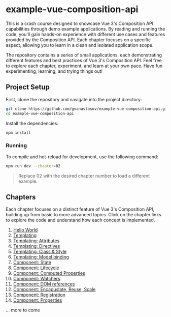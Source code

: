 # example-vue-composition-api

This is a crash course designed to showcase Vue 3's Composition API capabilities through demo example applications. By reading and running the code, you'll gain hands-on experience with different use cases and features provided by the Composition API. Each chapter focuses on a specific aspect, allowing you to learn in a clean and isolated application scope.

The repository contains a series of small applications, each demonstrating different features and best practices of Vue 3's Composition API. Feel free to explore each chapter, experiment, and learn at your own pace. Have fun experimenting, learning, and trying things out!

## Project Setup

First, clone the repository and navigate into the project directory:

```sh
git clone https://github.com/gvanastasov/example-vue-composition-api.git
cd example-vue-composition-api
```

Install the dependencies:

```sh
npm install
```

### Running

To compile and hot-reload for development, use the following command:

```sh
npm run dev --chapter=02
```

> Replace 02 with the desired chapter number to load a different example.

## Chapters

Each chapter focuses on a distinct feature of Vue 3's Composition API, building up from basic to more advanced topics. Click on the chapter links to explore the code and understand how each concept is implemented.

1.  [Hello World](./src/chapter_01/main.ts)
2.  [Templating](./src/chapter_02/App.vue)
3.  [Templating: Attributes](./src/chapter_03/App.vue)
4.  [Templating: Directives](./src/chapter_04/App.vue)
5.  [Templating: Class & Style](./src/chapter_05/App.vue)
6.  [Templating: Model binding](./src/chapter_06/App.vue)
7.  [Component: State](./src/chapter_07/App.vue)
8.  [Component: Lifecycle](./src/chapter_08/App.vue)
9.  [Component: Computed Properties](./src/chapter_09/App.vue)
10. [Component: Watchers](./src/chapter_10/App.vue)
11. [Component: DOM references](./src/chapter_11/App.vue)
12. [Component: Encapuslate, Reuse, Scale](./src/chapter_12/App.vue)
13. [Component: Registration](./src/chapter_13/App.vue)
14. [Component: Properties](./src/chapter_14/App.vue)

... more to come
